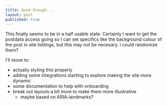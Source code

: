 ```yaml
---
title: Good Enough...
layout: post
published: true
---
```


This finally seems to be in a half usable state. Certainly I want to get the postdata access going so I can set specifics like the background colour of the post in site listtings, but this may not be necesary. i could randomize them?

I'll move to: 
- actually styling this properly
- adding some integrations starting to explore making the site more dynamic
- some documentation to help with onboarding
- break out layouts a bit more to make them more illustrative
  - maybe based on ARIA-landmarks?
